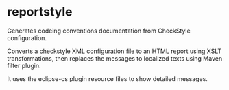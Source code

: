 reportstyle
===========

Generates codeing conventions documentation from CheckStyle configuration.

Converts a checkstyle XML configuration file to an HTML report using XSLT transformations, 
then replaces the messages to localized texts using Maven filter plugin.


It uses the eclipse-cs plugin resource files to show detailed messages.
